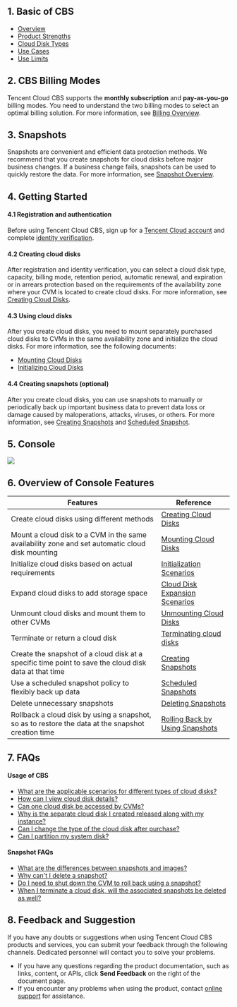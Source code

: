 ## 1. Basic of CBS
- [Overview](https://intl.cloud.tencent.com/document/product/362/2345)
- [Product Strengths](https://intl.cloud.tencent.com/document/product/362/3039)
- [Cloud Disk Types](https://intl.cloud.tencent.com/document/product/362/31636)
- [Use Cases](https://intl.cloud.tencent.com/document/product/362/3065)
- [Use Limits](https://intl.cloud.tencent.com/document/product/362/32406)

## 2. CBS Billing Modes
Tencent Cloud CBS supports the **monthly subscription** and **pay-as-you-go** billing modes. You need to understand the two billing modes to select an optimal billing solution. For more information, see [Billing Overview](https://intl.cloud.tencent.com/document/product/362/32415).

## 3. Snapshots
Snapshots are convenient and efficient data protection methods. We recommend that you create snapshots for cloud disks before major business changes. If a business change fails, snapshots can be used to quickly restore the data. For more information, see [Snapshot Overview](https://intl.cloud.tencent.com/document/product/362/31638).


## 4. Getting Started
#### 4.1 Registration and authentication
Before using Tencent Cloud CBS, sign up for a [Tencent Cloud account](https://www.tencentcloud.com/en/account/register?s_url=https%3A%2F%2Fcloud.tencent.com%2F) and complete [identity verification](https://intl.cloud.tencent.com/document/product/378/3629).

#### 4.2 Creating cloud disks
After registration and identity verification, you can select a cloud disk type, capacity, billing mode, retention period, automatic renewal, and expiration or in arrears protection based on the requirements of the availability zone where your CVM is located to create cloud disks. For more information, see [Creating Cloud Disks](https://intl.cloud.tencent.com/document/product/362/31647).

#### 4.3 Using cloud disks
After you create cloud disks, you need to mount separately purchased cloud disks to CVMs in the same availability zone and initialize the cloud disks. For more information, see the following documents:
- [Mounting Cloud Disks](https://intl.cloud.tencent.com/document/product/362/39991)
- [Initializing Cloud Disks](https://intl.cloud.tencent.com/document/product/362/31645)

#### 4.4 Creating snapshots (optional)
After you create cloud disks, you can use snapshots to manually or periodically back up important business data to prevent data loss or damage caused by maloperations, attacks, viruses, or others. For more information, see [Creating Snapshots](https://intl.cloud.tencent.com/document/product/362/5755) and [Scheduled Snapshot](https://intl.cloud.tencent.com/document/product/362/35238).




## 5. Console
![](https://qcloudimg.tencent-cloud.cn/raw/0911469301e8401592905c3955e067c4.png)

## 6. Overview of Console Features

| Features | Reference |
|---------|---------|
| Create cloud disks using different methods | [Creating Cloud Disks](https://intl.cloud.tencent.com/document/product/362/5744) |
| Mount a cloud disk to a CVM in the same availability zone and set automatic cloud disk mounting | [Mounting Cloud Disks](https://intl.cloud.tencent.com/document/product/362/32401) |
| Initialize cloud disks based on actual requirements | [Initialization Scenarios](https://intl.cloud.tencent.com/document/product/362/31596) |
| Expand cloud disks to add storage space | [Cloud Disk Expansion Scenarios](https://intl.cloud.tencent.com/document/product/362/31600) |
| Unmount cloud disks and mount them to other CVMs | [Unmounting Cloud Disks](https://intl.cloud.tencent.com/document/product/362/32400) |
| Terminate or return a cloud disk | [Terminating cloud disks](https://intl.cloud.tencent.com/document/product/362/32399) |
| Create the snapshot of a cloud disk at a specific time point to save the cloud disk data at that time | [Creating Snapshots](https://intl.cloud.tencent.com/document/product/362/5755) |
| Use a scheduled snapshot policy to flexibly back up data | [Scheduled Snapshots](https://intl.cloud.tencent.com/document/product/362/35238) |
| Delete unnecessary snapshots | [Deleting Snapshots](https://intl.cloud.tencent.com/document/product/362/5758) |
| Rollback a cloud disk by using a snapshot, so as to restore the data at the snapshot creation time | [Rolling Back by Using Snapshots](https://intl.cloud.tencent.com/document/product/362/5756) |

## 7. FAQs
#### Usage of CBS
- [What are the applicable scenarios for different types of cloud disks?](https://intl.cloud.tencent.com/document/product/362/32409)
- [How can I view cloud disk details?](https://intl.cloud.tencent.com/document/product/362/32409#.E5.A6.82.E4.BD.95.E6.9F.A5.E7.9C.8B.E4.BA.91.E7.A1.AC.E7.9B.98.E8.AF.A6.E7.BB.86.E4.BF.A1.E6.81.AF.EF.BC.9F)
- [Can one cloud disk be accessed by CVMs?](https://intl.cloud.tencent.com/document/product/362/32409#.E6.98.AF.E5.90.A6.E6.94.AF.E6.8C.81.E5.A4.9A.E4.B8.AA.E4.BA.91.E6.9C.8D.E5.8A.A1.E5.99.A8.E8.AE.BF.E9.97.AE.E5.90.8C.E4.B8.80.E5.9D.97.E4.BA.91.E7.A1.AC.E7.9B.98.EF.BC.9F)
- [Why is the separate cloud disk I created released along with my instance?](https://intl.cloud.tencent.com/document/product/362/32409#.E4.B8.BA.E4.BB.80.E4.B9.88.E6.88.91.E5.8D.95.E7.8B.AC.E5.88.9B.E5.BB.BA.E7.9A.84.E4.BA.91.E7.A1.AC.E7.9B.98.E5.92.8C.E6.88.91.E7.9A.84.E5.AE.9E.E4.BE.8B.E4.B8.80.E8.B5.B7.E9.87.8A.E6.94.BE.E4.BA.86.EF.BC.9F)
- [Can I change the type of the cloud disk after purchase?](https://intl.cloud.tencent.com/document/product/362/32409#.E5.9C.A8.E6.88.90.E5.8A.9F.E8.B4.AD.E4.B9.B0.E5.90.8E.EF.BC.8C.E6.98.AF.E5.90.A6.E6.94.AF.E6.8C.81.E6.9B.B4.E6.8D.A2.E4.BA.91.E7.A1.AC.E7.9B.98.E7.9A.84.E7.B1.BB.E5.9E.8B.EF.BC.9F)
- [Can I partition my system disk?](https://intl.cloud.tencent.com/document/product/362/32409#.E7.B3.BB.E7.BB.9F.E7.9B.98.E8.83.BD.E5.90.A6.E8.BF.9B.E8.A1.8C.E5.88.86.E5.8C.BA.E6.93.8D.E4.BD.9C.EF.BC.9F)


#### Snapshot FAQs
- [What are the differences between snapshots and images?](https://intl.cloud.tencent.com/document/product/362/17820)
- [Why can't I delete a snapshot?](https://intl.cloud.tencent.com/document/product/362/17820)
- [Do I need to shut down the CVM to roll back using a snapshot?](https://intl.cloud.tencent.com/document/product/362/17820)
- [When I terminate a cloud disk, will the associated snapshots be deleted as well?](https://intl.cloud.tencent.com/document/product/362/17820)


## 8. Feedback and Suggestion
If you have any doubts or suggestions when using Tencent Cloud CBS products and services, you can submit your feedback through the following channels. Dedicated personnel will contact you to solve your problems.

- If you have any questions regarding the product documentation, such as links, content, or APIs, click **Send Feedback** on the right of the document page.
- If you encounter any problems when using the product, contact [online support](https://intl.cloud.tencent.com/contact-sales) for assistance.



